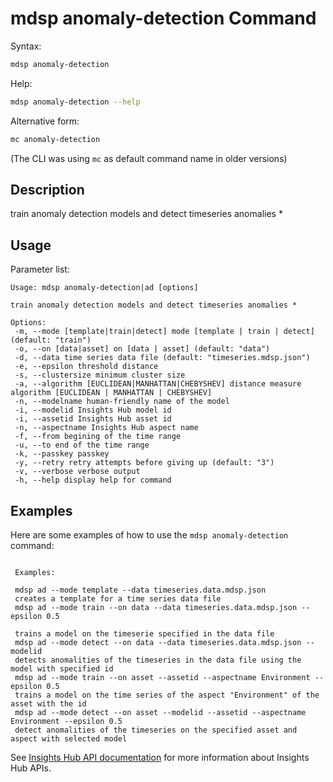 # mdsp anomaly-detection Command

Syntax:

```bash
mdsp anomaly-detection
```

Help:

```bash
mdsp anomaly-detection --help
```

Alternative form:

```bash
mc anomaly-detection
```

(The CLI was using `mc` as default command name in older versions)

## Description

train anomaly detection models and detect timeseries anomalies *

## Usage

Parameter list:

```text
Usage: mdsp anomaly-detection|ad [options]

train anomaly detection models and detect timeseries anomalies *

Options:
 -m, --mode [template|train|detect] mode [template | train | detect] (default: "train")
 -o, --on [data|asset] on [data | asset] (default: "data")
 -d, --data time series data file (default: "timeseries.mdsp.json")
 -e, --epsilon threshold distance
 -s, --clustersize minimum cluster size
 -a, --algorithm [EUCLIDEAN|MANHATTAN|CHEBYSHEV] distance measure algorithm [EUCLIDEAN | MANHATTAN | CHEBYSHEV]
 -n, --modelname human-friendly name of the model
 -i, --modelid Insights Hub model id
 -i, --assetid Insights Hub asset id
 -n, --aspectname Insights Hub aspect name
 -f, --from begining of the time range
 -u, --to end of the time range
 -k, --passkey passkey
 -y, --retry retry attempts before giving up (default: "3")
 -v, --verbose verbose output
 -h, --help display help for command

```

## Examples

Here are some examples of how to use the `mdsp anomaly-detection` command:

```text

 Examples:

 mdsp ad --mode template --data timeseries.data.mdsp.json 
 creates a template for a time series data file
 mdsp ad --mode train --on data --data timeseries.data.mdsp.json --epsilon 0.5 

 trains a model on the timeserie specified in the data file
 mdsp ad --mode detect --on data --data timeseries.data.mdsp.json --modelid 
 detects anomalities of the timeseries in the data file using the model with specified id
 mdsp ad --mode train --on asset --assetid --aspectname Environment --epsilon 0.5
 trains a model on the time series of the aspect "Environment" of the asset with the id 
 mdsp ad --mode detect --on asset --modelid --assetid --aspectname Environment --epsilon 0.5
 detect anomalities of the timeseries on the specified asset and aspect with selected model

```

See [Insights Hub API documentation](https://documentation.mindsphere.io/MindSphere/apis/index.html) for more information about Insights Hub APIs.
